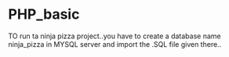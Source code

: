 # PHP_basic
TO run ta ninja pizza project..you have to create a database name ninja_pizza in MYSQL server and import the .SQL file given there..
